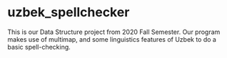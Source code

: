# uzbek_spellchecker
This is our Data Structure project from 2020 Fall Semester. Our program makes use of multimap, and some linguistics features of Uzbek to do a basic spell-checking.
